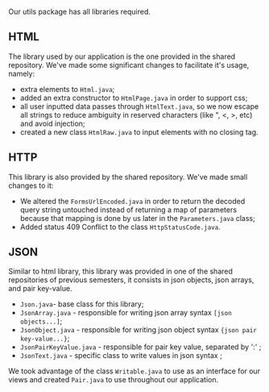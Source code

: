 Our utils package has all libraries required.

## HTML
The library used by our application is the one provided in the shared repository. We've made some significant changes to facilitate it's usage, namely:
* extra elements to `Html.java`;
* added an extra constructor to `HtmlPage.java` in order to support css;
* all user inputted data passes through `HtmlText.java`, so we now escape all strings to reduce ambiguity in reserved characters (like ", <, >, etc) and avoid injection;
* created a new class `HtmlRaw.java` to input elements with no closing tag.

## HTTP
This library is also provided by the shared repository. We've made small changes to it:
* We altered the `FormsUrlEncoded.java` in order to return the decoded query string untouched instead of returning a map of parameters because that mapping is done by us later in the `Parameters.java` class;
* Added status 409 Conflict to the class `HttpStatusCode.java`.
## JSON
Similar to html library, this library was provided in one of the shared repositories of previous semesters, it consists in json objects, json arrays, and pair key-value.

* `Json.java`- base class for this library; 
* `JsonArray.java` - responsible for writing json array syntax `[json objects...]`;
* `JsonObject.java` - responsible for writing json object syntax `{json pair key-value...}`;
* `JsonPairKeyValue.java` - responsible for pair key value, separated by ':' ;
* `JsonText.java` - specific class to write values in json syntax ;

We took advantage of the class `Writable.java` to use as an interface for our views and created `Pair.java` to use throughout our application.